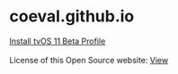 # coeval.github.io
<a href="https://coeval.github.io/tvOS11.mobileconfig" onclick="alert('This will prevent iOS OTA updates. Tap OK and then Allow to install the profile. Restart your device afterwards to apply all changes.');">Install tvOS 11 Beta Profile</a><br /><br />
License of this Open Source website: <a href="https://coeval.github.io/LICENSE.md">View</a><br />
